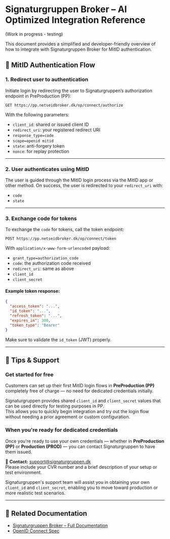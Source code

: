 # Signaturgruppen Broker – AI Optimized Integration Reference

(Work in progress - testing)

This document provides a simplified and developer-friendly overview of how to integrate with Signaturgruppen Broker for MitID authentication.

## 🔐 MitID Authentication Flow

### 1. Redirect user to authentication

Initiate login by redirecting the user to Signaturgruppen’s authorization endpoint in PreProduction (PP):

```
GET https://pp.netseidbroker.dk/op/connect/authorize
```

With the following parameters:

- `client_id`: shared or issued client ID
- `redirect_uri`: your registered redirect URI
- `response_type=code`
- `scope=openid mitid`
- `state`: anti-forgery token
- `nonce`: for replay protection

---

### 2. User authenticates using MitID

The user is guided through the MitID login process via the MitID app or other method. On success, the user is redirected to your `redirect_uri` with:

- `code`
- `state`

---

### 3. Exchange code for tokens

To exchange the `code` for tokens, call the token endpoint:

```
POST https://pp.netseidbroker.dk/op/connect/token
```

With `application/x-www-form-urlencoded` payload:

- `grant_type=authorization_code`
- `code`: the authorization code received
- `redirect_uri`: same as above
- `client_id`
- `client_secret`

#### Example token response:
```json
{
  "access_token": "...",
  "id_token": "...",
  "refresh_token": "...",
  "expires_in": 300,
  "token_type": "Bearer"
}
```

Make sure to validate the `id_token` (JWT) properly.

---

## 📌 Tips & Support

### Get started for free

Customers can set up their first MitID login flows in **PreProduction (PP)** completely free of charge — no need for dedicated credentials initially.

Signaturgruppen provides shared `client_id` and `client_secret` values that can be used directly for testing purposes in PP.  
This allows you to quickly begin integration and try out the login flow without needing a prior agreement or custom configuration.

### When you're ready for dedicated credentials

Once you're ready to use your own credentials — whether in **PreProduction (PP)** or **Production (PROD)** — you can contact Signaturgruppen to have them issued.

📧 **Contact:** support@signaturgruppen.dk  
Please include your CVR number and a brief description of your setup or test environment.

Signaturgruppen's support team will assist you in obtaining your own `client_id` and `client_secret`, enabling you to move toward production or more realistic test scenarios.

---

## 🔗 Related Documentation

- [Signaturgruppen Broker – Full Documentation](https://signaturgruppen-a-s.github.io/signaturgruppen-broker-documentation/)
- [OpenID Connect Spec](https://openid.net/specs/openid-connect-core-1_0.html)
